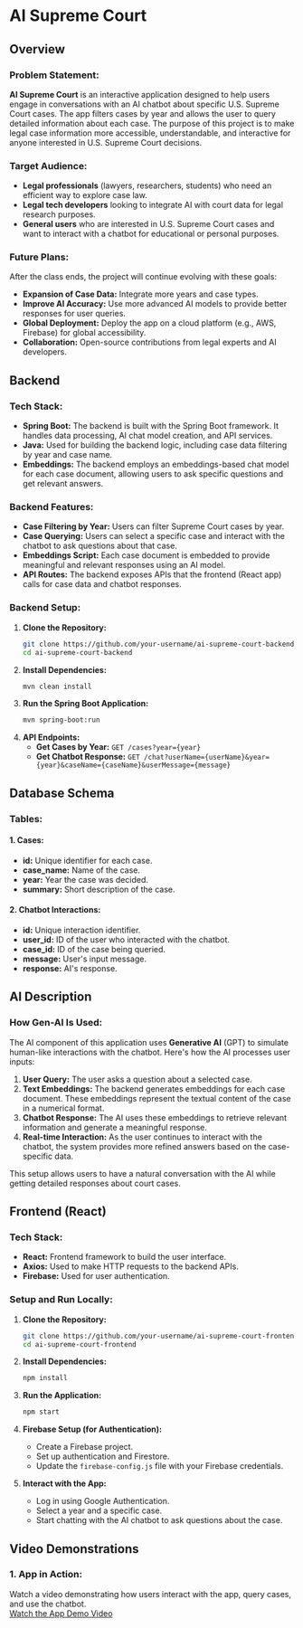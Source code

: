 # AI Supreme Court

## Overview

### Problem Statement:
**AI Supreme Court** is an interactive application designed to help users engage in conversations with an AI chatbot about specific U.S. Supreme Court cases. The app filters cases by year and allows the user to query detailed information about each case. The purpose of this project is to make legal case information more accessible, understandable, and interactive for anyone interested in U.S. Supreme Court decisions.

### Target Audience:
- **Legal professionals** (lawyers, researchers, students) who need an efficient way to explore case law.
- **Legal tech developers** looking to integrate AI with court data for legal research purposes.
- **General users** who are interested in U.S. Supreme Court cases and want to interact with a chatbot for educational or personal purposes.

### Future Plans:
After the class ends, the project will continue evolving with these goals:
- **Expansion of Case Data:** Integrate more years and case types.
- **Improve AI Accuracy:** Use more advanced AI models to provide better responses for user queries.
- **Global Deployment:** Deploy the app on a cloud platform (e.g., AWS, Firebase) for global accessibility.
- **Collaboration:** Open-source contributions from legal experts and AI developers.

## Backend

### Tech Stack:
- **Spring Boot:** The backend is built with the Spring Boot framework. It handles data processing, AI chat model creation, and API services.
- **Java:** Used for building the backend logic, including case data filtering by year and case name.
- **Embeddings:** The backend employs an embeddings-based chat model for each case document, allowing users to ask specific questions and get relevant answers.

### Backend Features:
- **Case Filtering by Year:** Users can filter Supreme Court cases by year.
- **Case Querying:** Users can select a specific case and interact with the chatbot to ask questions about that case.
- **Embeddings Script:** Each case document is embedded to provide meaningful and relevant responses using an AI model.
- **API Routes:** The backend exposes APIs that the frontend (React app) calls for case data and chatbot responses.

### Backend Setup:
1. **Clone the Repository:**
    ```bash
    git clone https://github.com/your-username/ai-supreme-court-backend.git
    cd ai-supreme-court-backend
    ```
2. **Install Dependencies:**
    ```bash
    mvn clean install
    ```
3. **Run the Spring Boot Application:**
    ```bash
    mvn spring-boot:run
    ```
4. **API Endpoints:**
    - **Get Cases by Year:** `GET /cases?year={year}`
    - **Get Chatbot Response:** `GET /chat?userName={userName}&year={year}&caseName={caseName}&userMessage={message}`

## Database Schema

### Tables:

#### 1. Cases:
- **id:** Unique identifier for each case.
- **case_name:** Name of the case.
- **year:** Year the case was decided.
- **summary:** Short description of the case.

#### 2. Chatbot Interactions:
- **id:** Unique interaction identifier.
- **user_id:** ID of the user who interacted with the chatbot.
- **case_id:** ID of the case being queried.
- **message:** User's input message.
- **response:** AI's response.

## AI Description

### How Gen-AI Is Used:
The AI component of this application uses **Generative AI** (GPT) to simulate human-like interactions with the chatbot. Here's how the AI processes user inputs:

1. **User Query:** The user asks a question about a selected case.
2. **Text Embeddings:** The backend generates embeddings for each case document. These embeddings represent the textual content of the case in a numerical format.
3. **Chatbot Response:** The AI uses these embeddings to retrieve relevant information and generate a meaningful response.
4. **Real-time Interaction:** As the user continues to interact with the chatbot, the system provides more refined answers based on the case-specific data.

This setup allows users to have a natural conversation with the AI while getting detailed responses about court cases.

## Frontend (React)

### Tech Stack:
- **React:** Frontend framework to build the user interface.
- **Axios:** Used to make HTTP requests to the backend APIs.
- **Firebase:** Used for user authentication.

### Setup and Run Locally:
1. **Clone the Repository:**
    ```bash
    git clone https://github.com/your-username/ai-supreme-court-frontend.git
    cd ai-supreme-court-frontend
    ```
2. **Install Dependencies:**
    ```bash
    npm install
    ```
3. **Run the Application:**
    ```bash
    npm start
    ```
4. **Firebase Setup (for Authentication):**
    - Create a Firebase project.
    - Set up authentication and Firestore.
    - Update the `firebase-config.js` file with your Firebase credentials.

5. **Interact with the App:**
    - Log in using Google Authentication.
    - Select a year and a specific case.
    - Start chatting with the AI chatbot to ask questions about the case.

## Video Demonstrations

### 1. App in Action:
Watch a video demonstrating how users interact with the app, query cases, and use the chatbot.  
[Watch the App Demo Video]([link-to-video](https://go.screenpal.com/watch/cZl1YunnYj2?_gl=1*11yon26*_ga*ODkwMzUwODA2LjE3MzM1MTY0ODA.*_ga_J7G603GGVL*MTczMzUxNjQ4MC4xLjEuMTczMzUxNzA3MC4wLjAuMA..))


